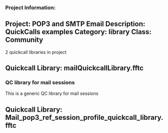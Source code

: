 ### Project Information:
Project: POP3 and SMTP Email
Description: QuickCalls examples
Category: library
Class: Community
 ----
2 quickcall libraries in project
## Quickcall Library: mailQuickcallLibrary.fftc
### QC library for mail sessions
This is a generic QC library for mail sessions
## Quickcall Library: Mail_pop3_ref_session_profile_quickcall_library.fftc
